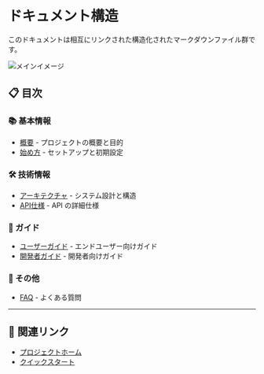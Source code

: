 # ドキュメント構造

このドキュメントは相互にリンクされた構造化されたマークダウンファイル群です。

![メインイメージ](./images/main-header.png)

## 📋 目次

### 📚 基本情報
- [概要](./overview.md) - プロジェクトの概要と目的
- [始め方](./getting-started.md) - セットアップと初期設定

### 🛠️ 技術情報
- [アーキテクチャ](./architecture.md) - システム設計と構造
- [API仕様](./api-reference.md) - API の詳細仕様

### 📖 ガイド
- [ユーザーガイド](./user-guide.md) - エンドユーザー向けガイド
- [開発者ガイド](./developer-guide.md) - 開発者向けガイド

### 📝 その他
- [FAQ](./faq.md) - よくある質問

---

## 🔗 関連リンク
- [プロジェクトホーム](./overview.md)
- [クイックスタート](./getting-started.md#クイックスタート)
